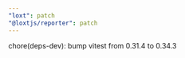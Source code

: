 ```yaml
---
"loxt": patch
"@loxtjs/reporter": patch
---
```


chore(deps-dev): bump vitest from 0.31.4 to 0.34.3
